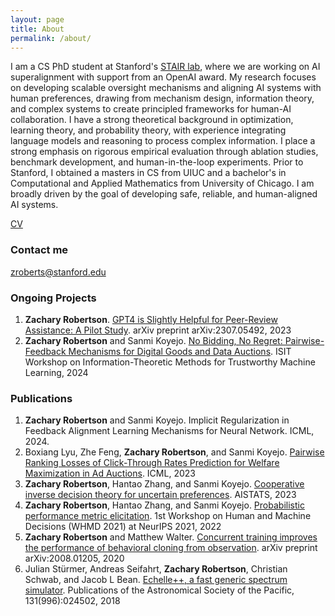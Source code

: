 ```yaml
---
layout: page
title: About
permalink: /about/
---
```

I am a CS PhD student at Stanford's [STAIR lab](https://stair.cs.stanford.edu/), where we are working on AI superalignment with support from an OpenAI award. My research focuses on developing scalable oversight mechanisms and aligning AI systems with human preferences, drawing from mechanism design, information theory, and complex systems to create principled frameworks for human-AI collaboration. I have a strong theoretical background in optimization, learning theory, and probability theory, with experience integrating language models and reasoning to process complex information. I place a strong emphasis on rigorous empirical evaluation through ablation studies, benchmark development, and human-in-the-loop experiments. Prior to Stanford, I obtained a masters in CS from UIUC and a bachelor's in Computational and Applied Mathematics from University of Chicago. I am broadly driven by the goal of developing safe, reliable, and human-aligned AI systems.  

[CV](https://github.com/zrobertson466920/zrobertson466920.github.io/blob/master/Awesome_CV-1.pdf)

### Contact me

[zroberts@stanford.edu](mailto:zroberts@stanford.edu)

### Ongoing Projects

1. **Zachary Robertson**. [GPT4 is Slightly Helpful for Peer-Review Assistance: A Pilot Study](https://arxiv.org/abs/2307.05492). arXiv preprint arXiv:2307.05492, 2023
2. **Zachary Robertson** and Sanmi Koyejo. [No Bidding, No Regret: Pairwise-Feedback Mechanisms for Digital Goods and Data Auctions](https://arxiv.org/abs/2306.01860). ISIT Workshop on Information-Theoretic Methods for Trustworthy Machine Learning, 2024

### Publications

1. **Zachary Robertson** and Sanmi Koyejo. Implicit Regularization in Feedback Alignment Learning Mechanisms for Neural Network. ICML, 2024.
2. Boxiang Lyu, Zhe Feng, **Zachary Robertson**, and Sanmi Koyejo. [Pairwise Ranking Losses of Click-Through Rates Prediction for Welfare Maximization in Ad Auctions](https://arxiv.org/abs/2306.01799). ICML, 2023
3. **Zachary Robertson**, Hantao Zhang, and Sanmi Koyejo. [Cooperative inverse decision theory for uncertain preferences](https://proceedings.mlr.press/v206/robertson23a.html). AISTATS, 2023
4. **Zachary Robertson**, Hantao Zhang, and Sanmi Koyejo. [Probabilistic performance metric elicitation](https://www.ideals.illinois.edu/items/124609). 1st Workshop
on Human and Machine Decisions (WHMD 2021) at NeurIPS 2021, 2022
5. **Zachary Robertson** and Matthew Walter. [Concurrent training improves the performance of behavioral cloning
from observation](https://arxiv.org/abs/2008.01205). arXiv preprint arXiv:2008.01205, 2020
6. Julian Stürmer, Andreas Seifahrt, **Zachary Robertson**, Christian Schwab, and Jacob L Bean. [Echelle++, a fast
generic spectrum simulator](https://iopscience.iop.org/article/10.1088/1538-3873/aaec2e/meta). Publications of the Astronomical Society of the Pacific, 131(996):024502, 2018
